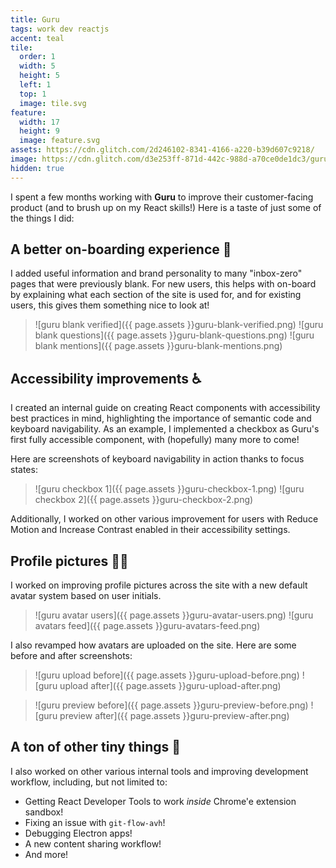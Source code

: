 ```yaml
---
title: Guru
tags: work dev reactjs
accent: teal
tile:
  order: 1
  width: 5
  height: 5
  left: 1
  top: 1
  image: tile.svg
feature:
  width: 17
  height: 9
  image: feature.svg
assets: https://cdn.glitch.com/2d246102-8341-4166-a220-b39d607c9218/
image: https://cdn.glitch.com/d3e253ff-871d-442c-988d-a70ce0de1dc3/guru-meta-preview.png
hidden: true
---
```


I spent a few months working with **Guru** to improve their customer-facing product (and to brush up on my React skills!) Here is a taste of just some of the things I did:

## A better on-boarding experience 👋

I added useful information and brand personality to many "inbox-zero" pages that were previously blank. For new users, this helps with on-board by explaining what each section of the site is used for, and for existing users, this gives them something nice to look at!

> ![guru blank verified]({{ page.assets }}guru-blank-verified.png)
> <row markdown="block">
> <column markdown="block" width="50">
> ![guru blank questions]({{ page.assets }}guru-blank-questions.png)
> </column>
> <column markdown="block" width="50">
> ![guru blank mentions]({{ page.assets }}guru-blank-mentions.png)
> </column>
> </row>




## Accessibility improvements ♿️

I created an internal guide on creating React components with accessibility best practices in mind, highlighting the importance of semantic code and keyboard navigability. As an example, I implemented a checkbox as Guru's first fully accessible component, with (hopefully) many more to come!

Here are screenshots of keyboard navigability in action thanks to focus states:

> <row markdown="block">
> <column markdown="block" width="50">
> ![guru checkbox 1]({{ page.assets }}guru-checkbox-1.png)
> </column>
> <column markdown="block" width="50">
> ![guru checkbox 2]({{ page.assets }}guru-checkbox-2.png)
> </column>
> </row>

Additionally, I worked on other various improvement for users with Reduce Motion and Increase Contrast enabled in their accessibility settings.

## Profile pictures 🙍‍♀️

I worked on improving profile pictures across the site with a new default avatar system based on user initials.

> <row markdown="block">
> <column markdown="block" width="50">
> ![guru avatar users]({{ page.assets }}guru-avatar-users.png)
> </column>
> <column markdown="block" width="50">
> ![guru avatars feed]({{ page.assets }}guru-avatars-feed.png)
> </column>
> </row>

I also revamped how avatars are uploaded on the site. Here are some before and after screenshots:

> <row markdown="block">
> <column markdown="block" width="50">
> ![guru upload before]({{ page.assets }}guru-upload-before.png)
> </column>
> <column markdown="block" width="50">
> ![guru upload after]({{ page.assets }}guru-upload-after.png)
> </column>
> </row>

> <row markdown="block">
> <column markdown="block" width="50">
> ![guru preview before]({{ page.assets }}guru-preview-before.png)
> </column>
> <column markdown="block" width="50">
> ![guru preview after]({{ page.assets }}guru-preview-after.png)
> </column>
> </row>

## A ton of other tiny things 🥇

 I also worked on other various internal tools and improving development workflow, including, but not limited to:

- Getting React Developer Tools to work _inside_ Chrome'e extension sandbox!
- Fixing an issue with `git-flow-avh`!
- Debugging Electron apps!
- A new content sharing workflow!
- And more!
